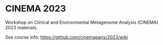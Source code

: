 # CINEMA 2023
Workshop on Clinical and Environmental Metagenome Analysis (CINEMA) 2023 materials.

See course info: https://github.com/cinemaparis/2023/wiki
